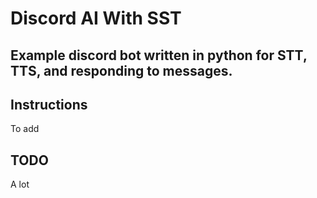 # Discord AI With SST
 
## Example discord bot written in python for STT, TTS, and responding to messages.

## Instructions
To add

## TODO
A lot
